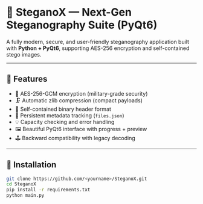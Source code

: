 # 🧬 SteganoX — Next-Gen Steganography Suite (PyQt6)

A fully modern, secure, and user-friendly steganography application built with **Python + PyQt6**, supporting AES-256 encryption and self-contained stego images.

---

## 🚀 Features
- 🔐 AES-256-GCM encryption (military-grade security)
- 🗜️ Automatic zlib compression (compact payloads)
- 🧱 Self-contained binary header format
- 💾 Persistent metadata tracking (`files.json`)
- 💡 Capacity checking and error handling
- 🖼️ Beautiful PyQt6 interface with progress + preview
- 🕹️ Backward compatibility with legacy decoding

---

## 🧩 Installation

```bash
git clone https://github.com/<yourname>/SteganoX.git
cd SteganoX
pip install -r requirements.txt
python main.py
```